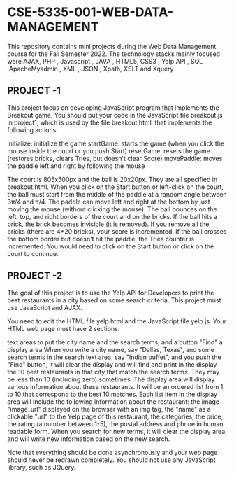 # CSE-5335-001-WEB-DATA-MANAGEMENT
This repository  contains mini projects during the Web Data Management course for the Fall Semester 2022. The technology  stacks mainly focused were AJAX, PHP , Javascript , JAVA , HTML5, CSS3 , Yelp API , SQL ,ApacheMyadmin , XML , JSON , Xpath, XSLT and Xquery  

PROJECT -1 
-----------------------------------------------------------------------------------------------------------------------------------------------------------------------------------------------------------------------------------------------------------------------------------
This project focus on developing  JavaScript program that implements the Breakout game. You should put your code in the JavaScript file breakout.js in project1, which is used by the file breakout.html, that implements the following actions:

initialize: initialize the game
startGame: starts the game (when you click the mouse inside the court or you push Start)
resetGame: resets the game (restores bricks, clears Tries, but doesn't clear Score)
movePaddle: moves the paddle left and right by following the mouse

The court is 805x500px and the ball is 20x20px. They are all specified in breakout.html. When you click on the Start button or left-click on the court, the ball must start from the middle of the paddle at a random angle between 3π/4 and π/4. The paddle can move left and right at the bottom by just moving the mouse (without clicking the mouse). The ball bounces on the left, top, and right borders of the court and on the bricks.
If the ball hits a brick, the brick becomes invisible (it is removed). If you remove all the bricks (there are 4*20 bricks), your score is incremented. 
If the ball crosses the bottom border but doesn't hit the paddle, the Tries counter is incremented. You would need to click on the Start button or click on the court to continue.


PROJECT -2
-----------------------------------------------------------------------------------------------------------------------------------------------------------

The goal of this project is to use the Yelp API for Developers to print the best restaurants in a city based on some search criteria. This project must use JavaScript and AJAX. 

You need to edit the HTML file yelp.html and the JavaScript file yelp.js. Your HTML web page must have 2 sections:

text areas to put the city name and the search terms, and a button "Find"
a display area
When you write a city name, say "Dallas, Texas", and some search terms in the search text area, say "Indian buffet", and you push the "Find" button, it will clear the display and will find and print in the display the 10 best restaurants in that city that match the search terms. They may be less than 10 (including zero) sometimes. The display area will display various information about these restaurants. It will be an ordered list from 1 to 10 that correspond to the best 10 matches. Each list item in the display area will include the following information about the restaurant: the image "image_url" displayed on the browser with an img tag, the "name" as a clickable "url" to the Yelp page of this restaurant, the categories, the price, the rating (a number between 1-5), the postal address and phone in human readable form. When you search for new terms, it will clear the display area, and will write new information based on the new search.

Note that everything should be done asynchronously and your web page should never be redrawn completely. You should not use any JavaScript library, such as JQuery.



